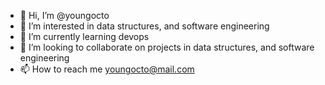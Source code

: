 - 👋 Hi, I’m @youngocto
- 👀 I’m interested in data structures, and software engineering
- 🌱 I’m currently learning devops
- 💞️ I’m looking to collaborate on projects in data structures, and software engineering
- 📫 How to reach me youngocto@mail.com

<!---
youngocto/youngocto is a ✨ special ✨ repository because its `README.md` (this file) appears on your GitHub profile.
You can click the Preview link to take a look at your changes.
--->
